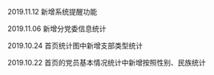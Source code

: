 2019.11.12
新增系统提醒功能

2019.11.06
新增分党委信息统计

2019.10.24
首页统计图中新增支部类型统计

2019.10.22
首页的党员基本情况统计中新增按照性别、民族统计